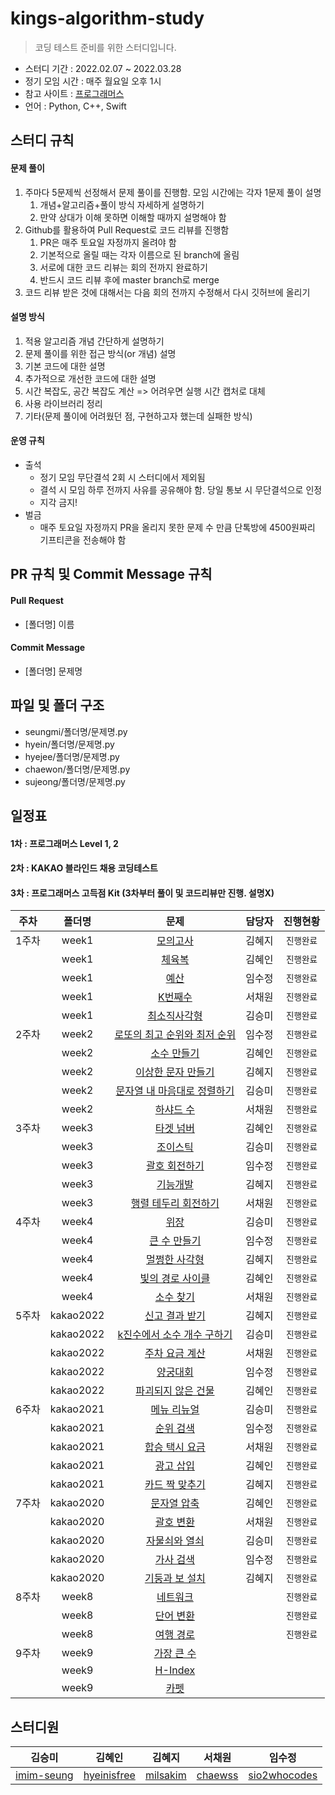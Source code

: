 # kings-algorithm-study

> 코딩 테스트 준비를 위한 스터디입니다.

- 스터디 기간 : 2022.02.07 ~ 2022.03.28
- 정기 모임 시간 : 매주 월요일 오후 1시
- 참고 사이트 : [프로그래머스](https://programmers.co.kr/learn/challenges)
- 언어 : Python, C++, Swift

## 스터디 규칙

#### 문제 풀이

1. 주마다 5문제씩 선정해서 문제 풀이를 진행함. 모임 시간에는 각자 1문제 풀이 설명
    1. 개념+알고리즘+풀이 방식 자세하게 설명하기
    2. 만약 상대가 이해 못하면 이해할 때까지 설명해야 함
2. Github를 활용하여 Pull Request로 코드 리뷰를 진행함
    1. PR은 매주 토요일 자정까지 올려야 함
    2. 기본적으로 올릴 때는 각자 이름으로 된 branch에 올림
    3. 서로에 대한 코드 리뷰는 회의 전까지 완료하기
    4. 반드시 코드 리뷰 후에 master branch로 merge
3. 코드 리뷰 받은 것에 대해서는 다음 회의 전까지 수정해서 다시 깃허브에 올리기

#### 설명 방식

1. 적용 알고리즘 개념 간단하게 설명하기
2. 문제 풀이를 위한 접근 방식(or 개념) 설명
3. 기본 코드에 대한 설명
4. 추가적으로 개선한 코드에 대한 설명
5. 시간 복잡도, 공간 복잡도 계산 => 어려우면 실행 시간 캡처로 대체
6. 사용 라이브러리 정리
7. 기타(문제 풀이에 어려웠던 점, 구현하고자 했는데 실패한 방식)

#### 운영 규칙

- 출석
    - 정기 모임 무단결석 2회 시 스터디에서 제외됨
    - 결석 시 모임 하루 전까지 사유를 공유해야 함. 당일 통보 시 무단결석으로 인정
    - 지각 금지!
- 벌금
    - 매주 토요일 자정까지 PR을 올리지 못한 문제 수 만큼 단톡방에 4500원짜리 기프티콘을 전송해야 함

## PR 규칙 및 Commit Message 규칙

#### Pull Request

- [폴더명] 이름

#### Commit Message

- [폴더명] 문제명

## 파일 및 폴더 구조

- seungmi/폴더명/문제명.py
- hyein/폴더명/문제명.py
- hyejee/폴더명/문제명.py
- chaewon/폴더명/문제명.py
- sujeong/폴더명/문제명.py

## 일정표

#### 1차 : 프로그래머스 Level 1, 2
#### 2차 : KAKAO 블라인드 채용 코딩테스트
#### 3차 : 프로그래머스 고득점 Kit (3차부터 풀이 및 코드리뷰만 진행. 설명X)
| **주차** | **폴더명** | **문제** | **담당자** | **진행현황** |
|:-:|:-:|:-:|:-:|:-:|
| 1주차 | week1 | [모의고사](https://programmers.co.kr/learn/courses/30/lessons/42840) | 김혜지 |`진행완료`|
|  | week1 | [체육복](https://programmers.co.kr/learn/courses/30/lessons/42862) | 김혜인 |`진행완료`|
|  | week1 | [예산](https://programmers.co.kr/learn/courses/30/lessons/12982) | 임수정 |`진행완료`|
|  | week1 | [K번째수](https://programmers.co.kr/learn/courses/30/lessons/42748) | 서채원 |`진행완료`|
|  | week1 | [최소직사각형](https://programmers.co.kr/learn/courses/30/lessons/86491) | 김승미 |`진행완료`|
| 2주차 | week2 | [로또의 최고 순위와 최저 순위](https://programmers.co.kr/learn/courses/30/lessons/77484) | 임수정 | `진행완료` |
|  | week2 | [소수 만들기](https://programmers.co.kr/learn/courses/30/lessons/12977) | 김혜인 | `진행완료` |
|  | week2 | [이상한 문자 만들기](https://programmers.co.kr/learn/courses/30/lessons/12930) | 김혜지 | `진행완료` |
|  | week2 | [문자열 내 마음대로 정렬하기](https://programmers.co.kr/learn/courses/30/lessons/12915) | 김승미 | `진행완료` |
|  | week2 | [하샤드 수](https://programmers.co.kr/learn/courses/30/lessons/12947) | 서채원 | `진행완료` |
| 3주차 | week3 | [타겟 넘버](https://programmers.co.kr/learn/courses/30/lessons/43165) | 김혜인 | `진행완료` |
|  | week3 | [조이스틱](https://programmers.co.kr/learn/courses/30/lessons/42860) | 김승미 | `진행완료` |
|  | week3 | [괄호 회전하기](https://programmers.co.kr/learn/courses/30/lessons/76502) | 임수정 | `진행완료` |
|  | week3 | [기능개발](https://programmers.co.kr/learn/courses/30/lessons/42586) | 김혜지 | `진행완료` |
|  | week3 | [행렬 테두리 회전하기](https://programmers.co.kr/learn/courses/30/lessons/77485) | 서채원 | `진행완료` |
| 4주차 | week4 | [위장](https://programmers.co.kr/learn/courses/30/lessons/42578) | 김승미 | `진행완료` |
|  | week4 | [큰 수 만들기](https://programmers.co.kr/learn/courses/30/lessons/42883) | 임수정 | `진행완료` |
|  | week4 | [멀쩡한 사각형](https://programmers.co.kr/learn/courses/30/lessons/62048) | 김혜지 | `진행완료` |
|  | week4 | [빛의 경로 사이클](https://programmers.co.kr/learn/courses/30/lessons/86052) | 김혜인 | `진행완료` |
|  | week4 | [소수 찾기](https://programmers.co.kr/learn/courses/30/lessons/42839) | 서채원 | `진행완료` |
| 5주차 | kakao2022 | [신고 결과 받기](https://programmers.co.kr/learn/courses/30/lessons/92334) | 김혜지 | `진행완료` |
|  | kakao2022 | [k진수에서 소수 개수 구하기](https://programmers.co.kr/learn/courses/30/lessons/92335) | 김승미 | `진행완료` |
|  | kakao2022 | [주차 요금 계산](https://programmers.co.kr/learn/courses/30/lessons/92341) | 서채원 | `진행완료` |
|  | kakao2022 | [양궁대회](https://programmers.co.kr/learn/courses/30/lessons/92342) | 임수정 | `진행완료` |
|  | kakao2022 | [파괴되지 않은 건물](https://programmers.co.kr/learn/courses/30/lessons/92344) | 김혜인 | `진행완료` |
| 6주차 | kakao2021 | [메뉴 리뉴얼](https://programmers.co.kr/learn/courses/30/lessons/72411) | 김승미 | `진행완료` |
|  | kakao2021 | [순위 검색](https://programmers.co.kr/learn/courses/30/lessons/72412) | 임수정 | `진행완료` |
|  | kakao2021 | [합승 택시 요금](https://programmers.co.kr/learn/courses/30/lessons/72413) | 서채원 | `진행완료` |
|  | kakao2021 | [광고 삽입](https://programmers.co.kr/learn/courses/30/lessons/72414) | 김혜인 | `진행완료` |
|  | kakao2021 | [카드 짝 맞추기](https://programmers.co.kr/learn/courses/30/lessons/72415) | 김혜지 | `진행완료` |
| 7주차 | kakao2020 | [문자열 압축](https://programmers.co.kr/learn/courses/30/lessons/60057) | 김혜인 | `진행완료` |
|  | kakao2020 | [괄호 변환](https://programmers.co.kr/learn/courses/30/lessons/60058) | 서채원 | `진행완료` |
|  | kakao2020 | [자물쇠와 열쇠](https://programmers.co.kr/learn/courses/30/lessons/60059) | 김승미 | `진행완료` |
|  | kakao2020 | [가사 검색](https://programmers.co.kr/learn/courses/30/lessons/60060) | 임수정 | `진행완료` |
|  | kakao2020 | [기둥과 보 설치](https://programmers.co.kr/learn/courses/30/lessons/60061) | 김혜지 | `진행완료` |
| 8주차 | week8 | [네트워크](https://programmers.co.kr/learn/courses/30/lessons/43162) |  | `진행완료` |
|  | week8 | [단어 변환](https://programmers.co.kr/learn/courses/30/lessons/43163) |  | `진행완료` |
|  | week8 | [여행 경로](https://programmers.co.kr/learn/courses/30/lessons/43164) |  | `진행완료` |
| 9주차 | week9 | [가장 큰 수](https://programmers.co.kr/learn/courses/30/lessons/42746) |  | 
|  | week9 | [H-Index](https://programmers.co.kr/learn/courses/30/lessons/42747) |  | 
|  | week9 | [카펫](https://programmers.co.kr/learn/courses/30/lessons/42842) |  | 

## 스터디원
| 김승미 | 김혜인 | 김혜지 | 서채원 | 임수정 |
|:-:|:-:|:-:|:-:|:-:|
| [imim-seung](https://github.com/imim-seung) | [hyeinisfree](https://github.com/hyeinisfree) | [milsakim](https://github.com/milsakim) | [chaewss](https://github.com/chaewss) | [sio2whocodes](https://github.com/sio2whocodes) |
